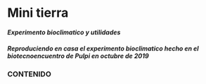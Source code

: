 # Mini tierra
***Experimento bioclimatico y utilidades***

##### Reproduciendo en casa el experimento bioclimatico hecho en el biotecnoencuentro de Pulpi en octubre de 2019

### CONTENIDO
